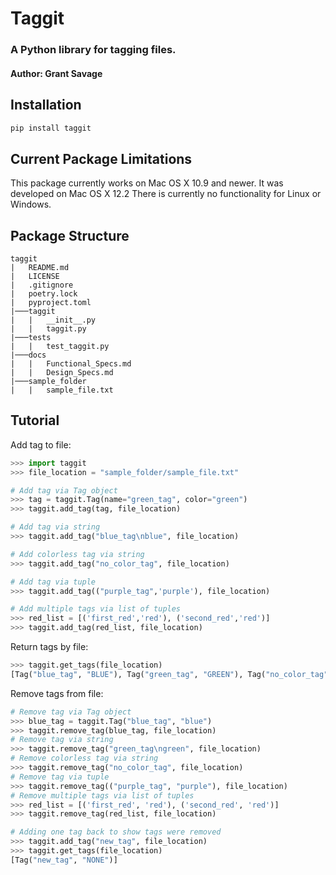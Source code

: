 # Taggit
### A Python library for tagging files.
#### Author: Grant Savage
## Installation

```zsh
pip install taggit
```

## Current Package Limitations
This package currently works on Mac OS X 10.9 and newer. It was developed on Mac OS X 12.2
There is currently no functionality for Linux or Windows.

## Package Structure
```
taggit
|   README.md
|   LICENSE
|   .gitignore
|   poetry.lock
|   pyproject.toml
|───taggit
|   |   __init__.py
|   |   taggit.py
|───tests
|   |   test_taggit.py
|───docs
|   |   Functional_Specs.md
|   |   Design_Specs.md
|───sample_folder
|   |   sample_file.txt
```

## Tutorial

Add tag to file:
```python
>>> import taggit
>>> file_location = "sample_folder/sample_file.txt"

# Add tag via Tag object
>>> tag = taggit.Tag(name="green_tag", color="green")
>>> taggit.add_tag(tag, file_location)

# Add tag via string
>>> taggit.add_tag("blue_tag\nblue", file_location)

# Add colorless tag via string
>>> taggit.add_tag("no_color_tag", file_location)

# Add tag via tuple
>>> taggit.add_tag(("purple_tag",'purple'), file_location)

# Add multiple tags via list of tuples
>>> red_list = [('first_red','red'), ('second_red','red')]
>>> taggit.add_tag(red_list, file_location)
```

Return tags by file:

```python
>>> taggit.get_tags(file_location)
[Tag("blue_tag", "BLUE"), Tag("green_tag", "GREEN"), Tag("no_color_tag", "NONE"), Tag("purple_tag", "PURPLE"), Tag("first_red", "RED"), Tag("second_red", "RED")]
```

Remove tags from file:

```python
# Remove tag via Tag object
>>> blue_tag = taggit.Tag("blue_tag", "blue")
>>> taggit.remove_tag(blue_tag, file_location)
# Remove tag via string
>>> taggit.remove_tag("green_tag\ngreen", file_location)
# Remove colorless tag via string
>>> taggit.remove_tag("no_color_tag", file_location)
# Remove tag via tuple
>>> taggit.remove_tag(("purple_tag", "purple"), file_location)
# Remove multiple tags via list of tuples
>>> red_list = [('first_red', 'red'), ('second_red', 'red')]
>>> taggit.remove_tag(red_list, file_location)

# Adding one tag back to show tags were removed
>>> taggit.add_tag("new_tag", file_location)
>>> taggit.get_tags(file_location)
[Tag("new_tag", "NONE")]

```
